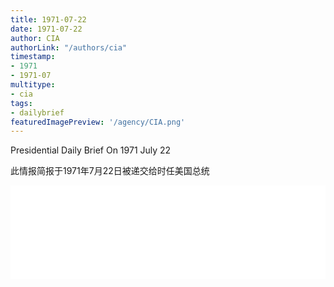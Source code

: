 ```yaml
---
title: 1971-07-22
date: 1971-07-22
author: CIA 
authorLink: "/authors/cia"
timestamp: 
- 1971
- 1971-07
multitype: 
- cia
tags: 
- dailybrief
featuredImagePreview: '/agency/CIA.png'
---
```



Presidential Daily Brief On 1971 July 22

此情报简报于1971年7月22日被递交给时任美国总统

<!--more-->





<div id="over" style="width:100%; overflow:hidden"> <iframe id="sFrame" name="sFrame" frameborder="no" border="0"  allowfullscreen marginwidth="0" scrolling="no" src = " /CIA/1971-07-22.html "  style = " position:absulute; width: 806px; top: 300;" > </iframe> </div>